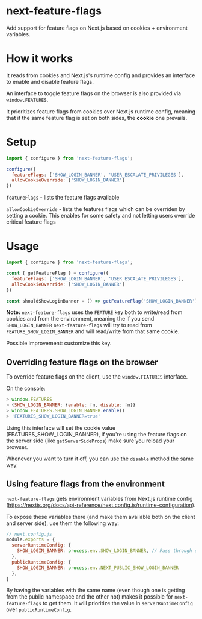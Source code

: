 # next-feature-flags

Add support for feature flags on Next.js based on cookies + environment variables.

# How it works

It reads from cookies and Next.js's runtime config and provides an interface to enable and disable feature flags.

An interface to toggle feature flags on the browser is also provided via `window.FEATURES`.

It prioritizes feature flags from cookies over Next.js runtime config, meaning that if the same feature flag is set on both sides, the **cookie** one prevails.

# Setup

```js
import { configure } from 'next-feature-flags';

configure({
  featureFlags: ['SHOW_LOGIN_BANNER', 'USER_ESCALATE_PRIVILEGES'],
  allowCookieOverride: ['SHOW_LOGIN_BANNER']
})
```

`featureFlags` - lists the feature flags available 

`allowCookieOverride` - lists the features flags which can be overriden by setting a cookie. This enables for some safety and not letting users override critical feature flags

# Usage

```js
import { configure } from 'next-feature-flags';

const { getFeatureFlag } = configure({
  featureFlags: ['SHOW_LOGIN_BANNER', 'USER_ESCALATE_PRIVILEGES'],
  allowCookieOverride: ['SHOW_LOGIN_BANNER']
})

const shouldShowLoginBanner = () => getFeatureFlag('SHOW_LOGIN_BANNER')
```

**Note:** `next-feature-flags` uses the `FEATURE` key both to write/read from cookies and from the environment, meaning the if you send `SHOW_LOGIN_BANNER` `next-feature-flags` will try to read from `FEATURE_SHOW_LOGIN_BANNER` and will read/write from that same cookie. 

Possible improvement: customize this key.

## Overriding feature flags on the browser

To override feature flags on the client, use the `window.FEATURES` interface.

On the console:

```js
> window.FEATURES
> {SHOW_LOGIN_BANNER: {enable: fn, disable: fn}}
> window.FEATURES.SHOW_LOGIN_BANNER.enable()
> 'FEATURES_SHOW_LOGIN_BANNER=true'
```

Using this interface will set the cookie value (FEATURES_SHOW_LOGIN_BANNER), if you're using the feature flags on the server side (like `getServerSideProps`) make sure you reload your browser.

Whenever you want to turn it off, you can use the `disable` method the same way.

## Using feature flags from the environment

`next-feature-flags` gets environment variables from Next.js runtime config (https://nextjs.org/docs/api-reference/next.config.js/runtime-configuration).

To expose these variables there (and make them available both on the client and server side), use them the following way:

```js
// next.config.js
module.exports = {
  serverRuntimeConfig: {
    SHOW_LOGIN_BANNER: process.env.SHOW_LOGIN_BANNER, // Pass through env variables
  },
  publicRuntimeConfig: {
    SHOW_LOGIN_BANNER: process.env.NEXT_PUBLIC_SHOW_LOGIN_BANNER
  },
}
```

By having the variables with the same name (even though one is getting from the public namespace and the other not) makes it possible for `next-feature-flags` to get them. It will prioritize the value in `serverRuntimeConfig` over `publicRuntimeConfig`.

